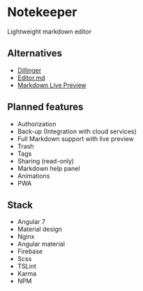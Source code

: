 # Notekeeper
Lightweight markdown editor

## Alternatives

* [Dillinger](https://dillinger.io/)
* [Editor.md](https://pandao.github.io/editor.md/en.html)
* [Markdown Live Preview](https://markdownlivepreview.com/)

## Planned features

* Authorization
* Back-up (Integration with cloud services)
* Full Markdown support with live preview
* Trash
* Tags
* Sharing (read-only)
* Markdown help panel
* Animations
* PWA

## Stack

* Angular 7
* Material design
* Nginx
* Angular material
* Firebase
* Scss
* TSLint
* Karma
* NPM
